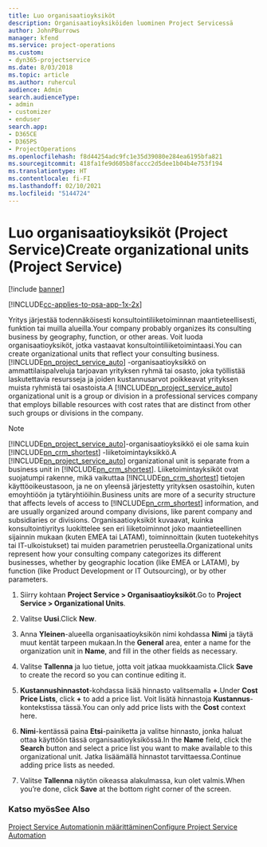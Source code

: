 ```yaml
---
title: Luo organisaatioyksiköt
description: Organisaatioyksiköiden luominen Project Servicessä
author: JohnPBurrows
manager: kfend
ms.service: project-operations
ms.custom:
- dyn365-projectservice
ms.date: 8/03/2018
ms.topic: article
ms.author: ruhercul
audience: Admin
search.audienceType:
- admin
- customizer
- enduser
search.app:
- D365CE
- D365PS
- ProjectOperations
ms.openlocfilehash: f8d44254adc9fc1e35d39080e284ea6195bfa821
ms.sourcegitcommit: 418fa1fe9d605b8faccc2d5dee1b04b4e753f194
ms.translationtype: HT
ms.contentlocale: fi-FI
ms.lasthandoff: 02/10/2021
ms.locfileid: "5144724"
---
```

# <a name="create-organizational-units-project-service"></a><span data-ttu-id="c7157-103">Luo organisaatioyksiköt (Project Service)</span><span class="sxs-lookup"><span data-stu-id="c7157-103">Create organizational units (Project Service)</span></span>

[!include [banner](../includes/psa-now-project-operations.md)]

[!INCLUDE[cc-applies-to-psa-app-1x-2x](../includes/cc-applies-to-psa-app-1x-2x.md)]

<span data-ttu-id="c7157-104">Yritys järjestää todennäköisesti konsultointiliiketoiminnan maantieteellisesti, funktion tai muilla alueilla.</span><span class="sxs-lookup"><span data-stu-id="c7157-104">Your company probably organizes its consulting business by geography, function, or other areas.</span></span> <span data-ttu-id="c7157-105">Voit luoda organisaatioyksiköt, jotka vastaavat konsultointiliiketoimintaasi.</span><span class="sxs-lookup"><span data-stu-id="c7157-105">You can create organizational units that reflect your consulting business.</span></span> <span data-ttu-id="c7157-106">[!INCLUDE[pn_project_service_auto](../includes/pn-project-service-auto.md)] -organisaatioyksikkö on ammattilaispalveluja tarjoavan yrityksen ryhmä tai osasto, joka työllistää laskutettavia resursseja ja joiden kustannusarvot poikkeavat yrityksen muista ryhmistä tai osastoista.</span><span class="sxs-lookup"><span data-stu-id="c7157-106">A [!INCLUDE[pn_project_service_auto](../includes/pn-project-service-auto.md)] organizational unit is a group or division in a professional services company that employs billable resources with cost rates that are distinct from other such groups or divisions in the company.</span></span>  
  
> [!NOTE]
>  <span data-ttu-id="c7157-107">[!INCLUDE[pn_project_service_auto](../includes/pn-project-service-auto.md)]-organisaatioyksikkö ei ole sama kuin [!INCLUDE[pn_crm_shortest](../includes/pn-crm-shortest.md)] -liiketoimintayksikkö.</span><span class="sxs-lookup"><span data-stu-id="c7157-107">A [!INCLUDE[pn_project_service_auto](../includes/pn-project-service-auto.md)] organizational unit is separate from a business unit in [!INCLUDE[pn_crm_shortest](../includes/pn-crm-shortest.md)].</span></span> <span data-ttu-id="c7157-108">Liiketoimintayksiköt ovat suojatumpi rakenne, mikä vaikuttaa [!INCLUDE[pn_crm_shortest](../includes/pn-crm-shortest.md)] tietojen käyttöoikeustasoon, ja ne on yleensä järjestetty yrityksen osastoihin, kuten emoyhtiöön ja tytäryhtiöihin.</span><span class="sxs-lookup"><span data-stu-id="c7157-108">Business units are more of a security structure that affects levels of access to [!INCLUDE[pn_crm_shortest](../includes/pn-crm-shortest.md)] information, and are usually organized around company divisions, like parent company and subsidiaries or divisions.</span></span> <span data-ttu-id="c7157-109">Organisaatioyksiköt kuvaavat, kuinka konsultointiyritys luokittelee sen eri liiketoiminnot joko maantieteellinen sijainnin mukaan (kuten EMEA tai LATAM), toiminnoittain (kuten tuotekehitys tai IT-ulkoistukset) tai muiden parametrien perusteella.</span><span class="sxs-lookup"><span data-stu-id="c7157-109">Organizational units represent how your consulting company categorizes its different businesses, whether by geographic location (like EMEA or LATAM), by function (like Product Development or IT Outsourcing), or by other parameters.</span></span>  
  
1.  <span data-ttu-id="c7157-110">Siirry kohtaan **Project Service > Organisaatioyksiköt**.</span><span class="sxs-lookup"><span data-stu-id="c7157-110">Go to **Project Service > Organizational Units**.</span></span>  
  
2.  <span data-ttu-id="c7157-111">Valitse **Uusi**.</span><span class="sxs-lookup"><span data-stu-id="c7157-111">Click **New**.</span></span>  
  
3.  <span data-ttu-id="c7157-112">Anna **Yleinen**-alueella organisaatioyksikön nimi kohdassa **Nimi** ja täytä muut kentät tarpeen mukaan.</span><span class="sxs-lookup"><span data-stu-id="c7157-112">In the **General** area, enter a name for the organization unit in **Name**, and fill in the other fields as necessary.</span></span>  
  
4.  <span data-ttu-id="c7157-113">Valitse **Tallenna** ja luo tietue, jotta voit jatkaa muokkaamista.</span><span class="sxs-lookup"><span data-stu-id="c7157-113">Click **Save** to create the record so you can continue editing it.</span></span>  
  
5.  <span data-ttu-id="c7157-114">**Kustannushinnastot**-kohdassa lisää hinnasto valitsemalla **+**.</span><span class="sxs-lookup"><span data-stu-id="c7157-114">Under **Cost Price Lists**, click **+** to add a price list.</span></span> <span data-ttu-id="c7157-115">Voit lisätä hinnastoja **Kustannus**-kontekstissa tässä.</span><span class="sxs-lookup"><span data-stu-id="c7157-115">You can only add price lists with the **Cost** context here.</span></span>  
  
6.  <span data-ttu-id="c7157-116">**Nimi**-kentässä paina **Etsi**-painiketta ja valitse hinnasto, jonka haluat ottaa käyttöön tässä organisaatioyksikössä.</span><span class="sxs-lookup"><span data-stu-id="c7157-116">In the **Name** field, click the **Search** button and select a price list you want to make available to this organizational unit.</span></span> <span data-ttu-id="c7157-117">Jatka lisäämällä hinnastot tarvittaessa.</span><span class="sxs-lookup"><span data-stu-id="c7157-117">Continue adding price lists as needed.</span></span>  
  
7.  <span data-ttu-id="c7157-118">Valitse **Tallenna** näytön oikeassa alakulmassa, kun olet valmis.</span><span class="sxs-lookup"><span data-stu-id="c7157-118">When you’re done, click **Save** at the bottom right corner of the screen.</span></span>  
  
### <a name="see-also"></a><span data-ttu-id="c7157-119">Katso myös</span><span class="sxs-lookup"><span data-stu-id="c7157-119">See Also</span></span>  
 [<span data-ttu-id="c7157-120">Project Service Automationin määrittäminen</span><span class="sxs-lookup"><span data-stu-id="c7157-120">Configure Project Service Automation</span></span>](../psa/configure.md)
